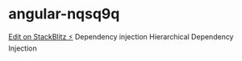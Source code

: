 # angular-nqsq9q

[Edit on StackBlitz ⚡️](https://stackblitz.com/edit/angular-nqsq9q)
Dependency injection
Hierarchical Dependency Injection